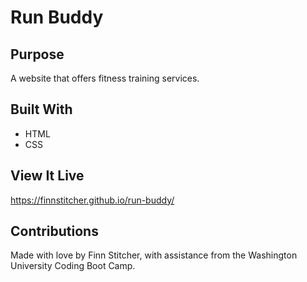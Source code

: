 # Run Buddy

## Purpose
A website that offers fitness training services.

## Built With
* HTML
* CSS

## View It Live
https://finnstitcher.github.io/run-buddy/

## Contributions
Made with love by Finn Stitcher, with assistance from the Washington University Coding Boot Camp.
